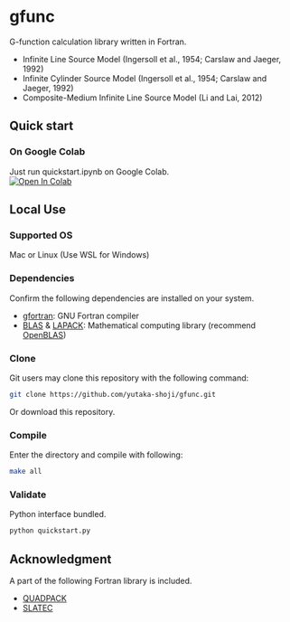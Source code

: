 # gfunc
G-function calculation library written in Fortran.
- Infinite Line Source Model (Ingersoll et al., 1954; Carslaw and Jaeger, 1992)
- Infinite Cylinder Source Model (Ingersoll et al., 1954; Carslaw and Jaeger, 1992)
- Composite-Medium Infinite Line Source Model (Li and Lai, 2012)

## Quick start
### On Google Colab
Just run quickstart.ipynb on Google Colab.  
[![Open In Colab](https://colab.research.google.com/assets/colab-badge.svg)](https://colab.research.google.com/github/yutaka-shoji/gfunc/blob/main/quickstart.ipynb)

## Local Use 
### Supported OS
Mac or Linux
(Use WSL for Windows)
### Dependencies
Confirm the following dependencies are installed on your system.
- [gfortran](https://gcc.gnu.org/fortran/): GNU Fortran compiler
- [BLAS](http://www.netlib.org/blas/) & [LAPACK](http://www.netlib.org/lapack/): Mathematical computing library (recommend [OpenBLAS](https://github.com/xianyi/OpenBLAS))

### Clone
Git users may clone this repository with the following command:
```sh
git clone https://github.com/yutaka-shoji/gfunc.git
```

Or download this repository.

### Compile
Enter the directory and compile with following:
```sh
make all
```

### Validate
Python interface bundled.
```sh
python quickstart.py
```

## Acknowledgment
A part of the following Fortran library is included.
- [QUADPACK](http://www.netlib.org/quadpack/)
- [SLATEC](http://www.netlib.org/slatec/)
